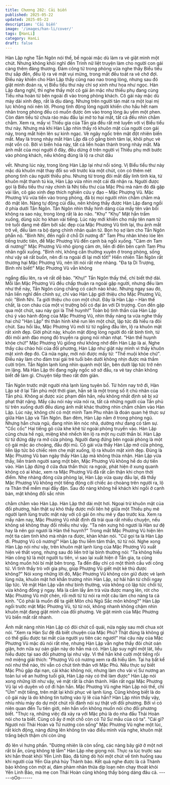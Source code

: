 ```yaml
---
title: Chương 282: Cải biến
published: 2025-05-22
updated: 2025-05-22
description: 'Cải biến'
image: '/images/han-li/cover/'
tags: [HanLi]
category: HanLi
draft: false
---
```


Hàn Lập nghe Tần Ngôn nói thế, bề ngoài mặc dù làm ra vẻ giật
mình một chút. Nhưng không khỏi nghĩ đến Trinh nữ liệt truyện
làm cho người con gái càng thêm đáng thương.
Đám công tử trong phòng vừa nghe thấy Biểu tiểu thư sắp đến,
đều lộ ra vẻ mặt vui mừng, trong mắt đều toát ra vẻ chờ đợi. Điều
này khiến cho Hàn Lập thấy cũng nao nao trong lòng, nhưng sau
đó giật mình đoán ra, vị Biểu tiểu thư này chỉ sợ xinh như hoa
như ngọc.
Hàn Lập đang nghĩ, thì nghe thấy một cô gái ăn mặc như thiếu
phụ đang cùng Tiểu nha hoàn từ bên ngoài đi vào trong phòng
khách.
Cô gái này mặc dù mày dài xinh đẹp, rất là dịu dàng. Nhưng trên
người tản mát ra một loại mị lực không nói nên lời. Phong tình
động lòng người khiến cho hầu hết nam nhân trong phòng đều có
muốn được ôm vào trong lòng âu yếm một phen.
Còn đám tiểu tử chưa ráo máu đầu lại mở to hai mắt, tất cả đều
nhìn chằm chằm.
Xem ra, mấy vị Thiếu gia của Tần gia đều rất mê luyến với vị Biểu
tiểu thư này.
Nhưng mà khi Hàn Lập nhìn thấy rõ khuôn mặt của người con gái
này, trong mắt hiện lên sự kinh ngạc. Vẻ ngây ngốc trên mặt đột
nhiên biến mất. May là trong nháy mắt Hàn Lập đã cố gắng bình
tâm lại, khôi phục vẻ mặt vốn có.
Bởi vì biến hóa này, tất cả liền hoàn thành trong nháy mắt. Mà
ánh mắt của mọi người ở đây, đều dừng ở trên người vị Thiếu
phụ mới bước vào phòng khách, nếu không đúng là lộ ra chút dấu

vết.
Nhưng lúc này, trong lòng Hàn Lập lại như nổi sóng.
Vị Biểu tiểu thư này mặc dù khuôn mặt thay đổi so với trước kia
một chút, còn có thêm nét phong tình cảu người thiếu phu. Nhưng
từ trong đôi mắt đầy linh tính kia, từ khuôn mặt thanh tú kia, Hàn
Lập vừa nhìn một cái đã nhận ra. Người được gọi là Biểu tiểu thư
này chính là Nhị tiểu thư của Mặc Phủ mà năm đó đã gặp vài lần,
cô gáo xinh đẹp thích nghiên cứu y đạo – Mặc Phượng Vũ.
Mặc Phương Vũ vừa tiến vào trong phòng, đã bị mọi người nhìn
chằm chằm mà đỏ mặt lên. Nàng tự động cúi đầu, nên không thấy
được Hàn Lập đang ngồi ở phía dưới Tần Ngôn.
Tần Ngôn nhìn thấy hình dáng của mấy tên vãn bối không ra sao
này, trong lòng rất là ảo não.
"Khụ" "Khụ"
Mặt hắn trầm xuống, dùng sức ho khan vài tiếng. Lúc này mới
khiến cho mấy tên nam tử trẻ tuổi đang mê đắm bởi sắc đẹp của
Mặc Phương Vũ tỉnh lại, thu ánh mắt trở về, đều làm ra bộ dạng
chính nhân quân tử. Bọn họ sợ làm cho Tần Ngôn phẫn nộ.
"Bình Nhi, đến ngồi ở chỗ Di nương đi" Tam Phu nhân khéo lóe
lên tiếng trước tiên, để Mặc Phương Vũ đến cạnh bà ngồi xuống.
"Cảm ơn Tam di nương!"
Mặc Phương Vũ nhỏ giọng cảm ơn, liền đi đến bên cạnh Tam
Phu nhân ngồi xuống.
"Bình nhi, không cần thường xuyên ở trong phòng, sống như vậy
sẽ rất buồn, nên đi ra ngoài đi lại mới tốt!"
Hiển nhiên Tần Ngôn rất thương hại Mặc Phương Vũ, nên lời nói
rất nhẹ nhàng.
"Đa tạ Di Trượng, Bình nhi biết!" Mặc Phương Vũ vẫn không

ngẩng đầu lên, ra vẻ rất dễ bảo.
"Khụ!"
Tần Ngôn thấy thế, chỉ biết thở dài.
Mỗi lần Mặc Phương Vũ đều chấp thuận ra ngoài gặp người,
nhưng đều làm như thế này, Tần Ngôn cũng chẳng có cách nào
khác. Nhưng ngay sau đó, hắn liền nghĩ đến chính sự, chỉ vào
Hàn Lập giới thiệu cho Mặc Phương Vũ, nói:
"Bình Nhi. Ta giới thiệu cho con một chút. Đây là Hàn Lập – Hàn
thế chất, là con cháu của một vị trưởng bối có đại ân với Di
trượng. Con đến gặp qua một chút, sau này gọi là Thế huynh!"
Toàn bộ tinh thần của Hàn Lập chú ý vào hành động của Mặc
Phương Vũ, nhìn thấy nàng ta vừa nghe thấy hai chữ "Hàn Lập"
thì thân hình khẽ run lên một chút, lập tức đã hiểu ra đôi chút.
Sau hồi lâu, Mặc Phương Vũ mới từ từ ngẩng đầu lên, lộ ra
khuôn mặt rất xinh đẹp. Giời phút này, khuôn mặt động lòng
người đó rất bình tĩnh, từ đôi môi anh đào mọng đỏ truyền ra
giọng nói nhàn nhạt.
"Hàn thế huynh khỏe chứ!"
Mặc Phương Vũ giống như không nhớ đến Hàn Lập là ai.
Nghe thấy câu chào hỏi của đối phương, Hàn Lập như giật nảy
mình vì thấy khuôn mặt xinh đẹp đó. Cả nửa ngày, mới nói được
mấy từ: "Thế muội khỏe chứ".
Điều này làm cho đám trai gái trẻ tuổi bên dưới không nhịn được
mà thầm cười trộm.
Tần Ngôn lạnh lùng nhìn quanh một lần, bên dưới lập tức trở nên
im lặng. Mà Hàn Lập thì đang ngây ngốc sờ sờ đầu, ra vẻ tay
chân không biết để làm gì.
Chuyện tiếp theo rất đơn giản.

Tần Ngôn trước mặt người nhà lạnh lùng tuyên bố. Từ hôm nay
trở đi, Hàn Lập sẽ ở lại Tần phủ một thời gian, hắn sẽ là một trong
số ít chủ nhân của Tần phủ. Không ai được xúc phạm đến hắn,
nếu không nhất định sẽ bị xử phạt thật nặng.
Mấy câu nói này vừa nói ra, tất cả những người của Tần phủ từ
trên xuống dưới đều dùng ánh mắt khác thường nhìn chằm chằm
vào Hàn Lập. Lúc này, không chỉ có một mình Tam Phu nhân là
đoán quan hệ thực sự giữa Hàn Lập và Tần Ngôn.
Ban đêm, Hàn Lập nằm ở trong phòng ngủ.
Nhưng hắn chưa ngủ, đang nhìn lên nóc nhà, dường như đang
có tâm sự.
"Cốc cốc" Hai tiếng gõ cửa khe khẽ từ ngoài phòng truyền vào.
Hàn Lập cũng chưa hề ngủ, miệng khẽ nhếch lên lộ ra một nụ
cười thần bí.
Hàn Lập từ từ đứng dậy ra mở cửa phòng.
Người đang đứng bên ngoài phòng là một cô gái mặc áo choàng,
đầu đội mũ.
Cô gái vừa thấy Hàn Lập mở cửa phòng, liền lập tức bỏ chiếc
rèm che mặt xuống, lộ ra khuôn mặt xinh đẹp. Đúng là Mặc
Phương Vũ ban ngày thấy Hàn Lập mà không thừa nhận.
Hàn Lập vừa thấy, liền tránh người sang một bên, Mặc Phương
Vũ không hề do dự tiến vào.
Hàn Lập đứng ở cửa đưa thần thức ra ngoài, phát hiện ở xung
quanh không có ai khác, xem ra Mặc Phương Vũ đã rất cẩn thận
khi chọn thời điểm.
Nhẹ nhàng đóng cửa phòng lại, Hàn Lập vừa quay đầu lại, đã
thấy Mặc Phương Vũ không một tiếng động cởi chiếc áo choàng
trên người ra, lộ ra Thân thể mềm mại đầy đặn. Sau đó nàng
không hề khách khí ngồi ở cạnh bàn, mặt không đổi sắc nhìn

chằm chằm vào Hàn Lập.
Hàn Lập thở dài một hơi.
Ngoại trừ khuôn mặt của đối phương, hắn thật sự khó thấy được
mối liên hệ giữa một Thiếu phụ mê người lạnh lùng trước mặt này
với cô gái ôn nhu mê y đạo trước kia. Xem ra mấy năm nay, Mặc
Phương Vũ nhất định đã trải qua rất nhiều chuyện, nếu không sẽ
không thay đổi nhiều như vậy.
"Ta nên xưng hô ngươi là Hàn sư đệ hay là nên gọi ngươi là Hàn
thế huynh?" Trong mắt Mặc Phương Vũ hiện lên một tia cảm tình
khó mà nhận ra được, khàn khàn nói.
"Cứ gọi ta là Hàn Lập đi. Phượng Vũ cô nương!" Hàn Lập thu liễm
tâm thần, từ từ nói.
Nghe xong Hàn Lập nói như vậy, trên khuôn mặt lạnh lùng của
Mặc Phương Vũ xuất hiện vẻ thất vọng, nhưng sau đó liền trở lại
bình thường nói:
"Ta không hiểu Hàn công tử là một người tu tiên, vì sao lại xuất
hiện ở Tần gia, ta cũng không muốn hỏi bí mật bên trong. Ta đến
đây chỉ có một thỉnh cầu với công tử. Vì tình thầy trò với gia phụ,
giúp Phượng Vũ giết một kẻ thù được không?"
Nói xong những lời đó, Mặc Phương Vũ không còn giữ được vẻ
lạnh lùng nữa, khuôn mặt hơi khẩn trương nhìn Hàn Lập, sợ hãi
hắn từ chối ngay lập tức.
Vẻ mặt Hàn Lập vẫn như bình thường, vừa không có lập tức chối
từ, vừa không đồng ý ngay. Mà là cầm lấy ấm trà vừa được mang
lên, rót cho Mặc Phương Vũ một chén, rồi mới từ từ nói ra một
câu làm cho nàng ta cả kinh.
"Có phải là muốn để ta giết Môn chủ Ngũ Sắc môn không?" Hàn
Lập ngồi trước mặt Mặc Phương Vũ, từ từ nói, không nhanh
không chậm nhìn khuôn mặt đang giật mình của đối phương.
Vẻ giật mình của Mặc Phương Vũ biến mất rất nhanh.

Ánh mắt nàng nhìn Hàn Lập có đôi chút cổ quái, nửa ngày sau
mới chua xót nói.
"Xem ra Hàn Sư đệ đã biết chuyện của Mặc Phủ? Thật đúng là
không gì có thể giấu được tai mắt của người yu tiên các ngươi!"
Hai câu này của Mặc Phương Vũ mặc dù nói rất nhẹ, nhưng Hàn
Lập vẫn nghe thấy đôi chút oán giận, hơn nữa sự oán giận này do
hắn mà có.
Hàn Lập suy nghĩ một lát, liều hiểu được tại sao đối phương lại
như vậy.
Vì thế hắn khẽ cười một tiếng rồi mở miệng giải thích:
"Phượng Vũ cô nương xem ra đã hiểu lầm. Tại hạ bất kể nói như
thế nào, thì vẫn có chút tình thân với Mặc Phủ. Nếu thực sự biết
Mặc Phủ gặp đại nạn, cái khác không nói, nhưng làm cho vài vị
Sư nương an toàn lui về an hưởng tuổi già, Hàn Lập này có thể
làm được" Hàn Lập nói xong những lời như vậy, vẻ mặt rất là
chân thành.
Hắn rất ngại Mặc Phương Vũ lại vô duyên vô cớ đi hận hắn.
Mặc Phương Vũ nghe Hàn Lập nói thế, chỉ "Ừm" một tiếng, trên
mặt lại khôi phục vẻ lạnh lùng. Cũng không biết là do cô gái này là
do không tin tưởng vào lý lẽ của hắn?
Hàn Lập nhìn thấy vậy, nhíu nhíu mày do dự một chút rồi đành nói
sự thật với đối phương. Bởi vì có niên quan đến Tu tiên giới, nên
hắn vốn không muốn nói cho đối phương biết.
"Thực ra, những việc đã xảy ra với Mặc phủ là do nha đầu Thải
Hoàn nói cho ta biết. Cùng cô ấy ở một chỗ còn có Tứ Sư mẫu
của cô ta".
"Cái gì? Ngươi nói Thải Hoàn và Tứ nương còn sống" Mặc
Phương Vũ nghe một lúc, rất kích động, nàng đứng lên không tin
vào điều mình vừa nghe, khuôn mặt trắng bệch thậm chí còn ửng

đỏ lên vì hưng phấn.
"Đương nhiên là còn sống, các nàng bây giờ ở một nơi rất bí ẩn,
cũng không tệ lắm" Hàn Lập nhẹ giọng nói.
Thực ra lúc trước sau khi hắn thoát khỏi Yến Linh Bảo, đã từng
dò hỏi một chút về tình huống sau khi người của Yến Gia phá hủy
Thành bảo.
Kết quả nghe được là cả Thành bảo không còn một ai, đám phàm
nhân thừa dịp loạn nên chạy thoát khỏi Yến Linh Bảo, mà mẹ con
Thải Hoàn cũng không thấy bóng dáng đâu cả.
------oOo------
